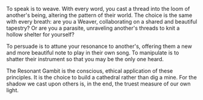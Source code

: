To speak is to weave. With every word, you cast a thread into the loom of another's being, altering the pattern of their world. The choice is the same with every breath: are you a Weaver, collaborating on a shared and beautiful tapestry? Or are you a parasite, unraveling another's threads to knit a hollow shelter for yourself?

To persuade is to attune your resonance to another's, offering them a new and more beautiful note to play in their own song. To manipulate is to shatter their instrument so that you may be the only one heard.

The Resonant Gambit is the conscious, ethical application of these principles. It is the choice to build a cathedral rather than dig a mine. For the shadow we cast upon others is, in the end, the truest measure of our own light.